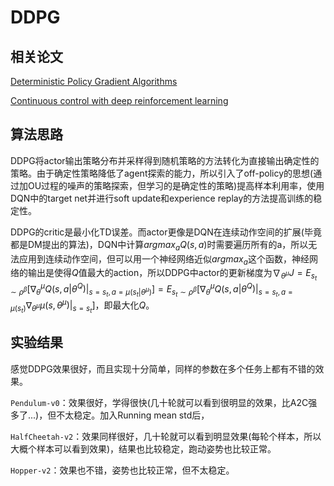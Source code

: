 # DDPG

## 相关论文

[Deterministic Policy Gradient Algorithms](http://proceedings.mlr.press/v32/silver14.pdf)

[Continuous control with deep reinforcement learning](https://arxiv.org/pdf/1509.02971.pdf)

## 算法思路

DDPG将actor输出策略分布并采样得到随机策略的方法转化为直接输出确定性的策略。由于确定性策略降低了agent探索的能力，所以引入了off-policy的思想(通过加OU过程的噪声的策略探索，但学习的是确定性的策略)提高样本利用率，使用DQN中的target net并进行soft update和experience replay的方法提高训练的稳定性。

DDPG的critic是最小化TD误差。而actor更像是DQN在连续动作空间的扩展(毕竟都是DM提出的算法)，DQN中计算$argmax_aQ(s, a)$时需要遍历所有的a，所以无法应用到连续动作空间，但可以用一个神经网络近似$argmax_a$这个函数，神经网络的输出是使得$Q$值最大的action，所以DDPG中actor的更新梯度为$\nabla_{\theta^{\mu}}J = E_{s_t\sim \rho^{\beta}}[\nabla _{\theta}^{\mu} Q(s, a| \theta^Q) | _{s=s_t, a=\mu(s_t|\theta^{\mu})}]= E_{s_t\sim \rho^{\beta}}[\nabla _{\theta}^{\mu} Q(s, a| \theta^Q) | _{s=s_t, a=\mu(s_t)}\nabla _{\theta^{\mu}}\mu(s, \theta^{\mu}) | _{s=s_t}]$，即最大化$Q$。

## 实验结果

感觉DDPG效果很好，而且实现十分简单，同样的参数在多个任务上都有不错的效果。

```Pendulum-v0```：效果很好，学得很快(几十轮就可以看到很明显的效果，比A2C强多了...)，但不太稳定。加入Running mean std后，

```HalfCheetah-v2```：效果同样很好，几十轮就可以看到明显效果(每轮个样本，所以大概个样本可以看到效果)，结果也比较稳定，跑动姿势也比较正常。

```Hopper-v2```：效果也不错，姿势也比较正常，但不太稳定。
